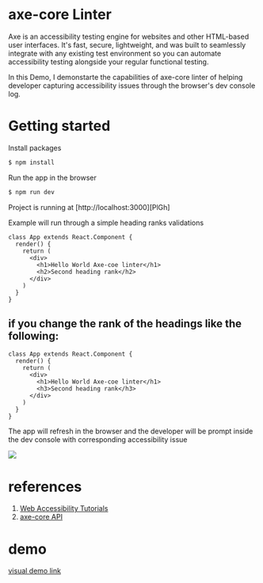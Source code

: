# axe-core Linter 

Axe is an accessibility testing engine for websites and other HTML-based user interfaces. It's fast, secure, lightweight, and was built to seamlessly integrate with any existing test environment so you can automate accessibility testing alongside your regular functional testing.

In this Demo, I demonstarte the capabilities of axe-core linter of helping developer capturing accessibility issues through the browser's dev console log.

# Getting started


Install packages
```sh
$ npm install
```

Run the app in the browser 
```sh
$ npm run dev
```
Project is running at [http://localhost:3000][PlGh]

Example will run through a simple heading ranks validations 

```
class App extends React.Component {
  render() {
    return (
      <div>
        <h1>Hello World Axe-coe linter</h1>
        <h2>Second heading rank</h2>
      </div>
    )
  }
}

```

## if you change the rank of the headings like the following:


```
class App extends React.Component {
  render() {
    return (
      <div>
        <h1>Hello World Axe-coe linter</h1>
        <h3>Second heading rank</h3>
      </div>
    )
  }
}
```
The app will refresh in the browser and the developer will be prompt inside the dev console with corresponding accessibility issue

![](https://s3.amazonaws.com/cds-2019/axe-linter-devconsole.png)

# references 

1. [Web Accessibility Tutorials](https://www.w3.org/WAI/tutorials/page-structure/headings/)
2. [axe-core API](https://github.com/dequelabs/axe-core)

# demo
 [visual demo link](https://www.useloom.com/share/74507a6c271f4ed9b1df3d0c3262f175)



